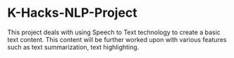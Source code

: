 # K-Hacks-NLP-Project
This project deals with using Speech to Text technology to create a basic text content. 
This content will be further worked upon with various features such as text summarization, text highlighting.
